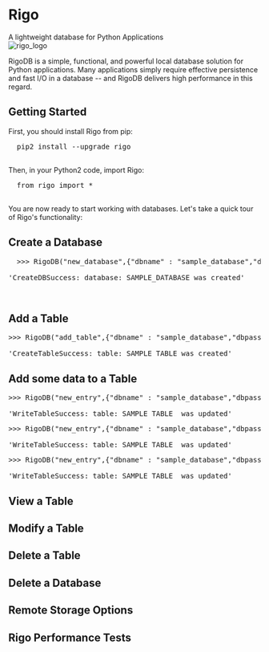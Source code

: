 # Rigo
A lightweight database for Python Applications
<br>
![rigo_logo](http://ceres-ai.com:6765/static/logo-rigo.jpg)<br>

RigoDB is a simple, functional, and powerful local database solution for Python applications. Many applications simply require effective persistence and fast I/O in a database -- and RigoDB delivers high performance in this regard.

## Getting Started

First, you should install Rigo from pip:

<pre>
  pip2 install --upgrade rigo
  </pre>
  
Then, in your Python2 code, import Rigo:

<pre>
  from rigo import *
  </pre>
  
You are now ready to start working with databases. Let's take a quick tour of Rigo's functionality:

## Create a Database

<pre>
  >>> RigoDB("new_database",{"dbname" : "sample_database","dbpassword" : "sample_password"});

'CreateDBSuccess: database: SAMPLE_DATABASE was created'

  </pre>

## Add a Table

<pre>
>>> RigoDB("add_table",{"dbname" : "sample_database","dbpassword" : "sample_password","tablename":"sample_table"});

'CreateTableSuccess: table: SAMPLE_TABLE was created'
</pre>

## Add some data to a Table

<pre>
>>> RigoDB("new_entry",{"dbname" : "sample_database","dbpassword" : "sample_password","tablename":"sample_table","entry":{"a":"apple"}});

'WriteTableSuccess: table: SAMPLE_TABLE  was updated'
</pre>
<pre>
>>> RigoDB("new_entry",{"dbname" : "sample_database","dbpassword" : "sample_password","tablename":"sample_table","entry":{"b":"bee"}});

'WriteTableSuccess: table: SAMPLE_TABLE  was updated'
</pre>
<pre>
>>> RigoDB("new_entry",{"dbname" : "sample_database","dbpassword" : "sample_password","tablename":"sample_table","entry":{"c":"cat"}});

'WriteTableSuccess: table: SAMPLE_TABLE  was updated'
</pre>

## View a Table

## Modify a Table

## Delete a Table

## Delete a Database

## Remote Storage Options

## Rigo Performance Tests

